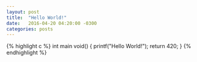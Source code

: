 ```yaml
---
layout: post
title:  "Hello World!"
date:   2016-04-20 04:20:00 -0300
categories: posts
---
```


{% highlight c %}
int main void() {
  printf("Hello World!");
  return 420;
}
{% endhighlight %}
